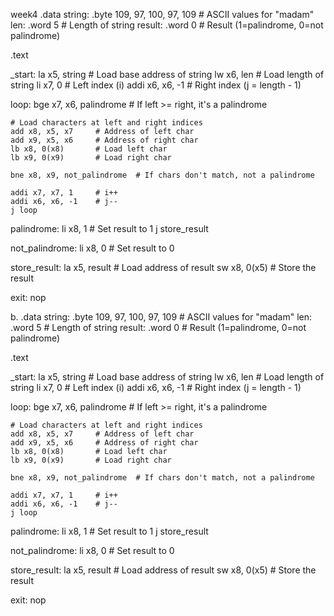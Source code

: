 week4
.data
    string: .byte 109, 97, 100, 97, 109  # ASCII values for "madam"
    len: .word 5                          # Length of string
    result: .word 0                       # Result (1=palindrome, 0=not palindrome)

.text

_start:
    la x5, string       # Load base address of string
    lw x6, len         # Load length of string
    li x7, 0           # Left index (i)
    addi x6, x6, -1    # Right index (j = length - 1)

loop:
    bge x7, x6, palindrome   # If left >= right, it's a palindrome

    # Load characters at left and right indices
    add x8, x5, x7     # Address of left char
    add x9, x5, x6     # Address of right char
    lb x8, 0(x8)       # Load left char
    lb x9, 0(x9)       # Load right char

    bne x8, x9, not_palindrome  # If chars don't match, not a palindrome

    addi x7, x7, 1     # i++
    addi x6, x6, -1    # j--
    j loop

palindrome:
    li x8, 1           # Set result to 1
    j store_result

not_palindrome:
    li x8, 0           # Set result to 0

store_result:
    la x5, result      # Load address of result
    sw x8, 0(x5)       # Store the result

exit:
   nop

b.
.data
    string: .byte 109, 97, 100, 97, 109  # ASCII values for "madam"
    len: .word 5                          # Length of string
    result: .word 0                       # Result (1=palindrome, 0=not palindrome)

.text

_start:
    la x5, string       # Load base address of string
    lw x6, len         # Load length of string
    li x7, 0           # Left index (i)
    addi x6, x6, -1    # Right index (j = length - 1)

loop:
    bge x7, x6, palindrome   # If left >= right, it's a palindrome

    # Load characters at left and right indices
    add x8, x5, x7     # Address of left char
    add x9, x5, x6     # Address of right char
    lb x8, 0(x8)       # Load left char
    lb x9, 0(x9)       # Load right char

    bne x8, x9, not_palindrome  # If chars don't match, not a palindrome

    addi x7, x7, 1     # i++
    addi x6, x6, -1    # j--
    j loop

palindrome:
    li x8, 1           # Set result to 1
    j store_result

not_palindrome:
    li x8, 0           # Set result to 0

store_result:
    la x5, result      # Load address of result
    sw x8, 0(x5)       # Store the result

exit:
   nop
